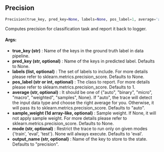 ## Precision
```python
Precision(true_key, pred_key=None, labels=None, pos_label=1, average='auto', sample_weight=None, mode='eval', output_name='precision')
```
Computes precision for classification task and report it back to logger.

#### Args:

* **true_key (str)** :  Name of the keys in the ground truth label in data pipeline.
* **pred_key (str, optional)** :  Name of the keys in predicted label. Defaults to None.
* **labels (list, optional)** :  The set of labels to include. For more details please refer to        sklearn.metrics.precision_score. Defaults to None.
* **pos_label (str or int, optional)** :  The class to report. For more details please refer to        sklearn.metrics.precision_score. Defaults to 1.
* **average (str, optional)** :  It should be one of {"auto", "binary", "micro", "macro", "weighted", "samples", None}.        If "auto", the trace will detect the input data type and choose the right average for you. Otherwise, it        will pass its to sklearn.metrics.precision_score. Defaults to "auto".
* **sample_weight (1d array-like, optional)** :  Sample weight. If None, it will not apply sample weight. For more        details please refer to sklearn.metrics.precision_score. Defaults to None.
* **mode (str, optional)** :  Restrict the trace to run only on given modes {'train', 'eval', 'test'}. None will always                execute. Defaults to 'eval'.
* **output_name (str, optional)** :  Name of the key to store to the state. Defaults to "precision".